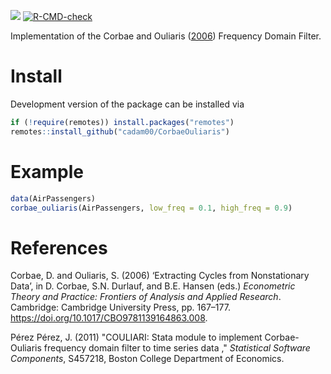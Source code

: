 <!-- badges: start -->
  [![](https://img.shields.io/badge/devel%20version-0.1.0-blue.svg)](https://CRAN.R-project.org/package=CorbaeOuliaris)
  [![R-CMD-check](https://github.com/cadam00/CorbaeOuliaris/actions/workflows/R-CMD-check.yaml/badge.svg)](https://github.com/cadam00/CorbaeOuliaris/actions/workflows/R-CMD-check.yaml)
<!-- badges: end -->

Implementation of the Corbae and Ouliaris ([2006](#ref-corbae2006)) Frequency
Domain Filter.

# **Install**

Development version of the package can be installed via
``` r
if (!require(remotes)) install.packages("remotes")
remotes::install_github("cadam00/CorbaeOuliaris")
```

# **Example**

``` r
data(AirPassengers)
corbae_ouliaris(AirPassengers, low_freq = 0.1, high_freq = 0.9)
```

# **References**

Corbae, D. and Ouliaris, S. (2006)<span class="nocase" id="ref-corbae2006">
‘Extracting Cycles from Nonstationary Data’</span>, in D. Corbae, S.N. Durlauf,
and B.E. Hansen (eds.) <em>Econometric Theory and Practice: Frontiers of
Analysis and Applied Research</em>. Cambridge: Cambridge University Press, pp.
167–177. https://doi.org/10.1017/CBO9781139164863.008.

Pérez Pérez, J. (2011) <span class="nocase" id="ref-corbae2006">"COULIARI: Stata
module to implement Corbae-Ouliaris frequency domain filter to time series data
,"</span> <em>Statistical Software Components</em>, S457218, Boston College
Department of Economics. 
